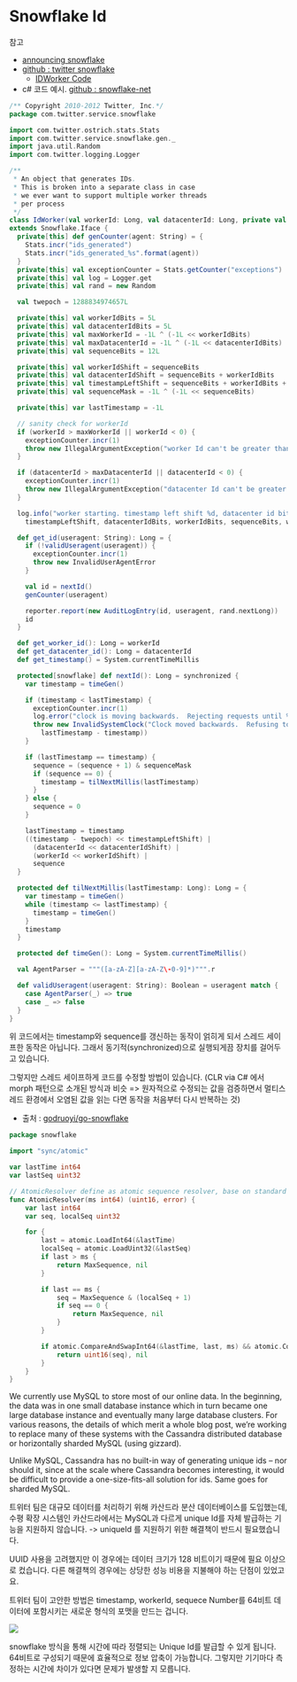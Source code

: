 # Snowflake Id

참고

- [announcing snowflake](https://blog.twitter.com/engineering/en_us/a/2010/announcing-snowflake)
- [github : twitter snowflake](https://github.com/twitter-archive/snowflake/tree/b3f6a3c6ca8e1b6847baa6ff42bf72201e2c2231)
  - [IDWorker Code](https://github.com/twitter-archive/snowflake/blob/b3f6a3c6ca8e1b6847baa6ff42bf72201e2c2231/src/main/scala/com/twitter/service/snowflake/IdWorker.scala)
- c# 코드 예시. [github : snowflake-net](https://github.com/stulzq/snowflake-net/blob/master/Snowflake/IdWorker.cs)

```scala
/** Copyright 2010-2012 Twitter, Inc.*/
package com.twitter.service.snowflake

import com.twitter.ostrich.stats.Stats
import com.twitter.service.snowflake.gen._
import java.util.Random
import com.twitter.logging.Logger

/**
 * An object that generates IDs.
 * This is broken into a separate class in case
 * we ever want to support multiple worker threads
 * per process
 */
class IdWorker(val workerId: Long, val datacenterId: Long, private val reporter: Reporter, var sequence: Long = 0L)
extends Snowflake.Iface {
  private[this] def genCounter(agent: String) = {
    Stats.incr("ids_generated")
    Stats.incr("ids_generated_%s".format(agent))
  }
  private[this] val exceptionCounter = Stats.getCounter("exceptions")
  private[this] val log = Logger.get
  private[this] val rand = new Random

  val twepoch = 1288834974657L

  private[this] val workerIdBits = 5L
  private[this] val datacenterIdBits = 5L
  private[this] val maxWorkerId = -1L ^ (-1L << workerIdBits)
  private[this] val maxDatacenterId = -1L ^ (-1L << datacenterIdBits)
  private[this] val sequenceBits = 12L

  private[this] val workerIdShift = sequenceBits
  private[this] val datacenterIdShift = sequenceBits + workerIdBits
  private[this] val timestampLeftShift = sequenceBits + workerIdBits + datacenterIdBits
  private[this] val sequenceMask = -1L ^ (-1L << sequenceBits)

  private[this] var lastTimestamp = -1L

  // sanity check for workerId
  if (workerId > maxWorkerId || workerId < 0) {
    exceptionCounter.incr(1)
    throw new IllegalArgumentException("worker Id can't be greater than %d or less than 0".format(maxWorkerId))
  }

  if (datacenterId > maxDatacenterId || datacenterId < 0) {
    exceptionCounter.incr(1)
    throw new IllegalArgumentException("datacenter Id can't be greater than %d or less than 0".format(maxDatacenterId))
  }

  log.info("worker starting. timestamp left shift %d, datacenter id bits %d, worker id bits %d, sequence bits %d, workerid %d",
    timestampLeftShift, datacenterIdBits, workerIdBits, sequenceBits, workerId)

  def get_id(useragent: String): Long = {
    if (!validUseragent(useragent)) {
      exceptionCounter.incr(1)
      throw new InvalidUserAgentError
    }

    val id = nextId()
    genCounter(useragent)

    reporter.report(new AuditLogEntry(id, useragent, rand.nextLong))
    id
  }

  def get_worker_id(): Long = workerId
  def get_datacenter_id(): Long = datacenterId
  def get_timestamp() = System.currentTimeMillis

  protected[snowflake] def nextId(): Long = synchronized {
    var timestamp = timeGen()

    if (timestamp < lastTimestamp) {
      exceptionCounter.incr(1)
      log.error("clock is moving backwards.  Rejecting requests until %d.", lastTimestamp);
      throw new InvalidSystemClock("Clock moved backwards.  Refusing to generate id for %d milliseconds".format(
        lastTimestamp - timestamp))
    }

    if (lastTimestamp == timestamp) {
      sequence = (sequence + 1) & sequenceMask
      if (sequence == 0) {
        timestamp = tilNextMillis(lastTimestamp)
      }
    } else {
      sequence = 0
    }

    lastTimestamp = timestamp
    ((timestamp - twepoch) << timestampLeftShift) |
      (datacenterId << datacenterIdShift) |
      (workerId << workerIdShift) | 
      sequence
  }

  protected def tilNextMillis(lastTimestamp: Long): Long = {
    var timestamp = timeGen()
    while (timestamp <= lastTimestamp) {
      timestamp = timeGen()
    }
    timestamp
  }

  protected def timeGen(): Long = System.currentTimeMillis()

  val AgentParser = """([a-zA-Z][a-zA-Z\-0-9]*)""".r

  def validUseragent(useragent: String): Boolean = useragent match {
    case AgentParser(_) => true
    case _ => false
  }
}
```

위 코드에서는 timestamp와 sequence를 갱신하는 동작이 얽히게 되서 스레드 세이프한 동작은 아닙니다. 그래서 동기적(synchronized)으로 실행되게끔 장치를 걸어두고 있습니다.

그렇지만 스레드 세이프하게 코드를 수정할 방법이 있습니다. (CLR via C# 에서 morph 패턴으로 소개된 방식과 비슷 => 원자적으로 수정되는 값을 검증하면서 멀티스레드 환경에서 오염된 값을 읽는 다면 동작을 처음부터 다시 반복하는 것)

- 출처 : [godruoyi/go-snowflake](https://github.com/godruoyi/go-snowflake/blob/master/atomic_resolver.go)

```go
package snowflake

import "sync/atomic"

var lastTime int64
var lastSeq uint32

// AtomicResolver define as atomic sequence resolver, base on standard sync/atomic.
func AtomicResolver(ms int64) (uint16, error) {
	var last int64
	var seq, localSeq uint32

	for {
		last = atomic.LoadInt64(&lastTime)
		localSeq = atomic.LoadUint32(&lastSeq)
		if last > ms {
			return MaxSequence, nil
		}

		if last == ms {
			seq = MaxSequence & (localSeq + 1)
			if seq == 0 {
				return MaxSequence, nil
			}
		}

		if atomic.CompareAndSwapInt64(&lastTime, last, ms) && atomic.CompareAndSwapUint32(&lastSeq, localSeq, seq) {
			return uint16(seq), nil
		}
	}
}
```


We currently use MySQL to store most of our online data. In the beginning, the data was in one small database instance which in turn became one large database instance and eventually many large database clusters. For various reasons, the details of which merit a whole blog post, we’re working to replace many of these systems with the Cassandra distributed database or horizontally sharded MySQL (using gizzard).

Unlike MySQL, Cassandra has no built-in way of generating unique ids – nor should it, since at the scale where Cassandra becomes interesting, it would be difficult to provide a one-size-fits-all solution for ids. Same goes for sharded MySQL.

트위터 팀은 대규모 데이터를 처리하기 위해 카산드라 분산 데이터베이스를 도입했는데, 수평 확장 시스템인 카산드라에서는 MySQL과 다르게 unique Id를 자체 발급하는 기능을 지원하지 않습니다. -> uniqueId 를 지원하기 위한 해결책이 반드시 필요했습니다.

UUID 사용을 고려했지만 이 경우에는 데이터 크기가 128 비트이기 때문에 필요 이상으로 컸습니다. 다른 해결책의 경우에는 상당한 성능 비용을 지불해야 하는 단점이 있었고요.

트위터 팀이 고안한 방법은 timestamp, workerId, sequece Number를 64비트 데이터에 포함시키는 새로운 형식의 포맷을 만드는 겁니다.

![](https://upload.wikimedia.org/wikipedia/commons/5/5a/Snowflake-identifier.png)

snowflake 방식을 통해 시간에 따라 정렬되는 Unique Id를 발급할 수 있게 됩니다. 64비트로 구성되기 때문에 효율적으로 정보 압축이 가능합니다. 그렇지만 기기마다 측정하는 시간에 차이가 있다면 문제가 발생할 지 모릅니다.